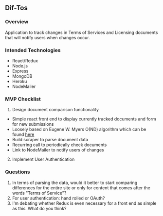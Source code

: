 ## Dif-Tos

### Overview

Application to track changes in Terms of Services and Licensing documents that will notify users when changes occur.

### Intended Technologies

- React/Redux
- Node.js
- Express
- MongoDB
- Heroku
- NodeMailer


### MVP Checklist

1. Design document comparison functionality
  - Simple react front end to display currently tracked documents and form for new submissions
  - Loosely based on Eugene W. Myers O(ND) algorithm which can be found [here](http://citeseerx.ist.psu.edu/viewdoc/download?doi=10.1.1.4.6927&rep=rep1&type=pdf)
  - Build scraper to parse document data
  - Recurring call to periodically check documents
  - Link to NodeMailer to notify users of changes
2. Implement User Authentication


### Questions
  1. In terms of parsing the data, would it better to start comparing differences for the entire site or only for content that comes after the words "Terms of Service"?
  2. For user authentication: hand rolled or OAuth?
  3. I'm debating whether Redux is even necessary for a front end as simple as this. What do you think?
